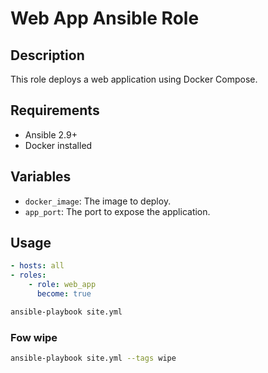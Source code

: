 # Web App Ansible Role

## Description
This role deploys a web application using Docker Compose.

## Requirements
- Ansible 2.9+
- Docker installed

## Variables
- `docker_image`: The image to deploy.
- `app_port`: The port to expose the application.

## Usage
```yaml
- hosts: all
- roles:
    - role: web_app 
      become: true
```
```sh
ansible-playbook site.yml
```
### Fow wipe
```sh
ansible-playbook site.yml --tags wipe
```
